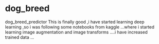 # dog_breed
dog_breed_predictor
This is finally good ,i have started learning deep learning ,so i was following some notebooks from kaggle ...where i started learning image augmentation and image transforms ....i have increased trained data ...

